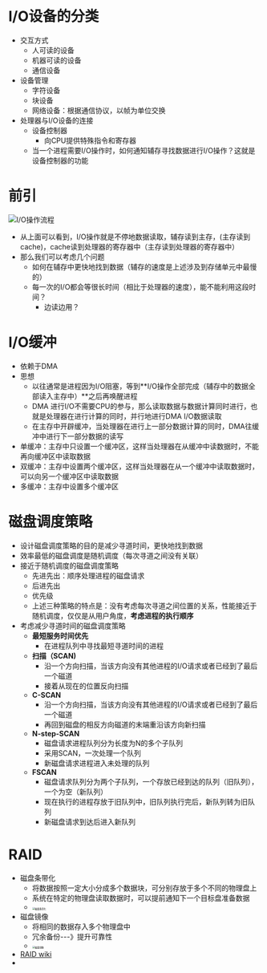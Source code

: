 # I/O设备的分类

- 交互方式
  - 人可读的设备
  - 机器可读的设备
  - 通信设备
- 设备管理
  - 字符设备
  - 块设备
  - 网络设备：根据通信协议，以帧为单位交换
- 处理器与I/O设备的连接
  - 设备控制器
    - 向CPU提供特殊指令和寄存器
  - 当一个进程需要I/O操作时，如何通知辅存寻找数据进行I/O操作？这就是设备控制器的功能







# 前引

![I/O操作流程](https://img-blog.csdn.net/20150412143155805?watermark/2/text/aHR0cDovL2Jsb2cuY3Nkbi5uZXQvemhvdWt1bjEwMDg=/font/5a6L5L2T/fontsize/400/fill/I0JBQkFCMA==/dissolve/70/gravity/Center)

- 从上面可以看到，I/O操作就是不停地数据读取，辅存读到主存，(主存读到cache)，cache读到处理器的寄存器中（主存读到处理器的寄存器中）
- 那么我们可以考虑几个问题
  - 如何在辅存中更快地找到数据（辅存的速度是上述涉及到存储单元中最慢的）
  - 每一次的I/O都会等很长时间（相比于处理器的速度），能不能利用这段时间？
    - 边读边用？



# I/O缓冲

- 依赖于DMA
- 思想
  - 以往通常是进程因为I/O阻塞，等到**I/O操作全部完成（辅存中的数据全部读入主存中）**之后再唤醒进程
  - DMA 进行I/O不需要CPU的参与，那么读取数据与数据计算同时进行，也就是处理器在进行计算的同时，并行地进行DMA I/O数据读取
  - 在主存中开辟缓冲，当处理器在进行上一部分数据计算的同时，DMA往缓冲中进行下一部分数据的读写
- 单缓冲：主存中只设置一个缓冲区，这样当处理器在从缓冲中读数据时，不能再向缓冲区中读取数据
- 双缓冲：主存中设置两个缓冲区，这样当处理器在从一个缓冲中读取数据时，可以向另一个缓冲区中读取数据
- 多缓冲：主存中设置多个缓冲区

# 磁盘调度策略

- 设计磁盘调度策略的目的是减少寻道时间，更快地找到数据
- 效率最低的磁盘调度是随机调度（每次寻道之间没有关联）
- 接近于随机调度的磁盘调度策略
  - 先进先出：顺序处理进程的磁盘请求
  - 后进先出
  - 优先级
  - 上述三种策略的特点是：没有考虑每次寻道之间位置的关系，性能接近于随机调度，仅仅是从用户角度，**考虑进程的执行顺序**
- 考虑减少寻道时间的磁盘调度策略
  - **最短服务时间优先**
    - 在进程队列中寻找最短寻道时间的进程
  - **扫描（SCAN)**
    - 沿一个方向扫描，当该方向没有其他进程的I/O请求或者已经到了最后一个磁道
    - 接着从现在的位置反向扫描
  - **C-SCAN**
    - 沿一个方向扫描，当该方向没有其他进程的I/O请求或者已经到了最后一个磁道
    - 再回到磁盘的相反方向磁道的末端重沿该方向新扫描
  - **N-step-SCAN**
    - 磁盘请求进程队列分为长度为N的多个子队列
    - 采用SCAN，一次处理一个队列
    - 新磁盘请求进程进入未处理的队列
  - **FSCAN**
    - 磁盘请求队列分为两个子队列，一个存放已经到达的队列（旧队列），一个为空（新队列）
    - 现在执行的进程存放于旧队列中，旧队列执行完后，新队列转为旧队列
    - 新磁盘请求到达后进入新队列



# RAID

- 磁盘条带化
  - 将数据按照一定大小分成多个数据块，可分别存放于多个不同的物理盘上
  - 系统在特定的物理盘读取数据时，可以提前通知下一个目标盘准备数据
  - <img src="F:\about study\07其他\Skill-Tree-Lights-Up\Operating_System\磁盘条带化.png" alt="磁盘条带化" style="zoom:32%;" />
- 磁盘镜像
  - 将相同的数据存入多个物理盘中
  - 冗余备份---》提升可靠性
  - <img src="F:\about study\07其他\Skill-Tree-Lights-Up\Operating_System\磁盘镜像.png" alt="磁盘镜像" style="zoom:32%;" />
- [RAID wiki](https://zh.wikipedia.org/wiki/RAID)
- 